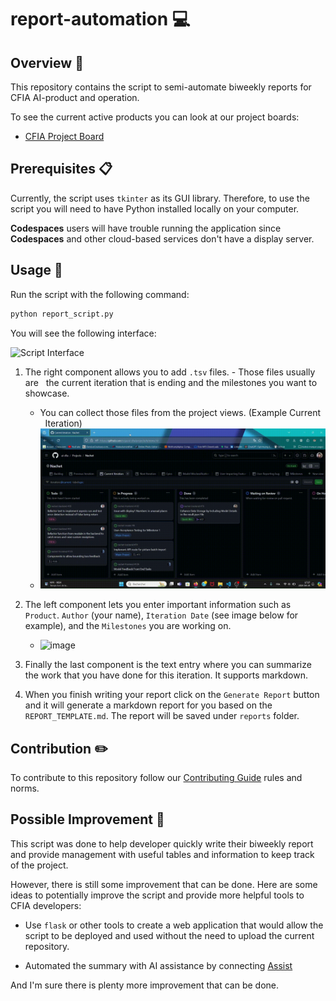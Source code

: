 # report-automation :computer:

## Overview :rocket:

This repository contains the script to semi-automate biweekly reports for CFIA
AI-product and operation.

To see the current active products you can look at our project boards:

- [CFIA Project Board](https://github.com/orgs/ai-cfia/projects)

## Prerequisites :clipboard:

Currently, the script uses `tkinter` as its GUI library. Therefore, to use the
script you will need to have Python installed locally on your computer.

**Codespaces** users will have trouble running the application since
**Codespaces** and other cloud-based services don't have a display server.

## Usage :bookmark:

Run the script with the following command:

```bash
python report_script.py
```

You will see the following interface:

![Script Interface](https://github.com/ai-cfia/report-automation/assets/96267006/27872abb-560c-4e37-988f-6af89a63974f)

1. The right component allows you to add `.tsv` files. - Those files usually are
  the current iteration that is ending and the milestones you want to showcase.

   - You can collect those files from the project views. (Example Current
  Iteration)
   - ![get tsv example](img/import-tsv.gif)

1. The left component lets you enter important information such as `Product`.
   `Author` (your name), `Iteration Date` (see image below for example), and the
   `Milestones` you are working on.
   - ![image](https://github.com/ai-cfia/report-automation/assets/96267006/6b89baad-6c6c-4c3b-b944-ac4f889ea17c)
1. Finally the last component is the text entry where you can summarize the work
   that you have done for this iteration. It supports markdown.
1. When you finish writing your report click on the `Generate Report` button and
   it will generate a markdown report for you based on the `REPORT_TEMPLATE.md`.
   The report will be saved under `reports` folder.

## Contribution :pencil2:

To contribute to this repository follow our [Contributing
Guide](https://github.com/ai-cfia/.github/blob/main/profile/CONTRIBUTING.md)
rules and norms.

## Possible Improvement :paperclip:

This script was done to help developer quickly write their biweekly report and
provide management with useful tables and information to keep track of the
project.

However, there is still some improvement that can be done. Here are some ideas
to potentially improve the script and provide more helpful tools to CFIA
developers:

- Use `flask` or other tools to create a web application that would allow the
  script to be deployed and used without the need to upload the current
  repository.

- Automated the summary with AI assistance by connecting
  [Assist](https://assist.inspection.alpha.canada.ca/)

And I'm sure there is plenty more improvement that can be done.
